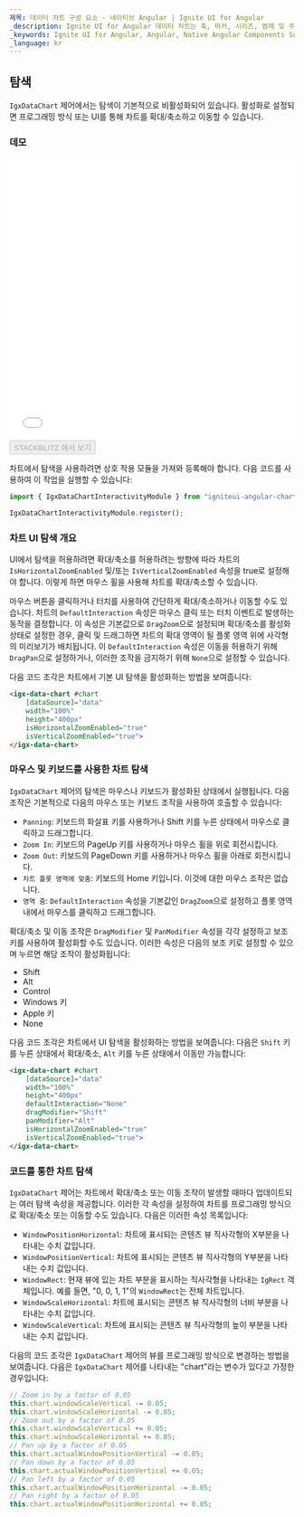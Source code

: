 ```yaml
---
제목: 데이터 차트 구성 요소 - 네이티브 Angular | Ignite UI for Angular
_description: Ignite UI for Angular 데이터 차트는 축, 마커, 시리즈, 범례 및 주석 레이어의 모듈 식 디자인을 제공하는 차트 구성 요소입니다. 이 차트를 사용하면 동일한 차트 영역에 이러한 시각적 요소의 인스턴스를 여러 개 만들어 복합 차트 뷰를 만들 수 있습니다.
_keywords: Ignite UI for Angular, Angular, Native Angular Components Suite, Native Angular Controls, Native Angular Components, Native Angular Components Library, Angular Chart, Angular Chart Control, Angular Chart Example, Angular Chart Component, Angular Data Chart
_language: kr
---
```


## 탐색

`IgxDataChart` 제어에서는 탐색이 기본적으로 비활성화되어 있습니다. 활성화로 설정되면 프로그래밍 방식 또는 UI를 통해 차트를 확대/축소하고 이동할 수 있습니다.

### 데모

<div class="sample-container loading" style="height: 500px">
    <iframe id="data-chart-navigation-iframe" src='{environment:demosBaseUrl}/charts/data-chart-navigation' width="100%" height="100%" seamless frameBorder="0" onload="onXPlatSampleIframeContentLoaded(this);"></iframe>
</div>
<div>
    <button data-localize="stackblitz" disabled class="stackblitz-btn" data-iframe-id="data-chart-navigation-iframe" data-demos-base-url="{environment:demosBaseUrl}">STACKBLITZ 에서 보기
    </button>
</div>

<div class="divider--half"></div>

차트에서 탐색을 사용하려면 상호 작용 모듈을 가져와 등록해야 합니다. 다음 코드를 사용하여 이 작업을 실행할 수 있습니다:

```typescript
import { IgxDataChartInteractivityModule } from "igniteui-angular-charts/ES5/igx-data-chart-interactivity-module";

IgxDataChartInteractivityModule.register();
```

### 차트 UI 탐색 개요

UI에서 탐색을 허용하려면 확대/축소를 허용하려는 방향에 따라 차트의 `IsHorizontalZoomEnabled` 및/또는 `IsVerticalZoomEnabled` 속성을 true로 설정해야 합니다. 이렇게 하면 마우스 휠을 사용해 차트를 확대/축소할 수 있습니다.

마우스 버튼을 클릭하거나 터치를 사용하여 간단하게 확대/축소하거나 이동할 수도 있습니다. 차트의 `DefaultInteraction` 속성은 마우스 클릭 또는 터치 이벤트로 발생하는 동작을 결정합니다. 이 속성은 기본값으로 `DragZoom`으로 설정되며 확대/축소를 활성화 상태로 설정한 경우, 클릭 및 드래그하면 차트의 확대 영역이 될 플롯 영역 위에 사각형의 미리보기가 배치됩니다. 이 `DefaultInteraction` 속성은 이동을 허용하기 위해 `DragPan`으로 설정하거나, 이러한 조작을 금지하기 위해 `None`으로 설정할 수 있습니다.

다음 코드 조각은 차트에서 기본 UI 탐색을 활성화하는 방법을 보여줍니다:

```html
<igx-data-chart #chart
    [dataSource]="data"
    width="100%"
    height="400px"
    isHorizontalZoomEnabled="true"
    isVerticalZoomEnabled="true">
</igx-data-chart>
```

### 마우스 및 키보드를 사용한 차트 탐색

`IgxDataChart` 제어의 탐색은 마우스나 키보드가 활성화된 상태에서 실행됩니다. 다음 조작은 기본적으로 다음의 마우스 또는 키보드 조작을 사용하여 호출할 수 있습니다:

-   `Panning`: 키보드의 화살표 키를 사용하거나 Shift 키를 누른 상태에서 마우스로 클릭하고 드래그합니다.
-   `Zoom In`: 키보드의 PageUp 키를 사용하거나 마우스 휠을 위로 회전시킵니다.
-   `Zoom Out`: 키보드의 PageDown 키를 사용하거나 마우스 휠을 아래로 회전시킵니다.
-   `차트 플롯 영역에 맞춤`: 키보드의 Home 키입니다. 이것에 대한 마우스 조작은 없습니다.
-   `영역 줌`: `DefaultInteraction` 속성을 기본값인 `DragZoom`으로 설정하고 플롯 영역 내에서 마우스를 클릭하고 드래그합니다.

확대/축소 및 이동 조작은 `DragModifier` 및 `PanModifier` 속성을 각각 설정하고 보조 키를 사용하여 활성화할 수도 있습니다. 이러한 속성은 다음의 보조 키로 설정할 수 있으며 누르면 해당 조작이 활성화됩니다:

-   Shift
-   Alt
-   Control
-   Windows 키
-   Apple 키
-   None

다음 코드 조각은 차트에서 UI 탐색을 활성화하는 방법을 보여줍니다: 다음은 `Shift` 키를 누른 상태에서 확대/축소, `Alt` 키를 누른 상태에서 이동만 가능합니다:

```html
<igx-data-chart #chart
    [dataSource]="data"
    width="100%"
    height="400px"
    defaultInteraction="None"
    dragModifier="Shift"
    panModifier="Alt"
    isHorizontalZoomEnabled="true"
    isVerticalZoomEnabled="true">
</igx-data-chart>
```

<!-- ### Chart Navigation with Overview Plus Detail Pane

In the `Ig$DataChart` control, there is an overlaid control that allows navigation. This control supports a preview of most supported series types as well as all navigation methods described above. This overlay is the overview plus detail pane, and it can be enabled by setting the `overviewPlusDetailPaneVisibility` property.

The following is a summary of the operations a user can carry out with the overview plus detail pane:

- `Zoom a chart incrementally`: Use the mouse wheel or the zoom in/out buttons of the overview plus detail pane.
- `Zoom a chart to a specific level`: Use the zoom slider of the overview plus detail pane.
- `Reset a chart to 100% zoom level`: Use the zoom reset button of the overview plus detail pane.
- `Pan chart in all directions`: Click and drag the window rectangle inside of the preview plot area on the overview plus detail pane.
- `Pan to a specific region of the chart`: Clicking outside of the window rectangle inside of the preview area will move the window rectangle to that area.
- `Change mouse drag interaction in the chart`: Use the cursor button on the overview plus detail pane. This will switch between panning and drag zooming with the mouse.

The following code snippet demonstrates how to enable the overview plus detail pane:

```html
// TODO
```

```tsx
<IgrDataChart dataSource={this.data}
    width="100%"
    height="400px"
    overviewPlusDetailPaneVisibility="Visible">
</IgrDataChart>
``` -->

### 코드를 통한 차트 탐색

`IgxDataChart` 제어는 차트에서 확대/축소 또는 이동 조작이 발생할 때마다 업데이트되는 여러 탐색 속성을 제공합니다. 이러한 각 속성을 설정하여 차트를 프로그래밍 방식으로 확대/축소 또는 이동할 수도 있습니다. 다음은 이러한 속성 목록입니다:

-   `WindowPositionHorizontal`: 차트에 표시되는 콘텐츠 뷰 직사각형의 X부분을 나타내는 수치 값입니다.
-   `WindowPositionVertical`: 차트에 표시되는 콘텐츠 뷰 직사각형의 Y부분을 나타내는 수치 값입니다.
-   `WindowRect`: 현재 뷰에 있는 차트 부분을 표시하는 직사각형을 나타내는 `IgRect` 객체입니다. 예를 들면, "0, 0, 1, 1"의 `WindowRect`는 전체 차트입니다.
-   `WindowScaleHorizontal`: 차트에 표시되는 콘텐츠 뷰 직사각형의 너비 부분을 나타내는 수치 값입니다.
-   `WindowScaleVertical`: 차트에 표시되는 콘텐츠 뷰 직사각형의 높이 부분을 나타내는 수치 값입니다.

다음의 코드 조각은 `IgxDataChart` 제어의 뷰를 프로그래밍 방식으로 변경하는 방법을 보여줍니다. 다음은 `IgxDataChart` 제어를 나타내는 "chart"라는 변수가 있다고 가정한 경우입니다:

```typescript
// Zoom in by a factor of 0.05
this.chart.windowScaleVertical -= 0.05;
this.chart.windowScaleHorizontal -= 0.05;
// Zoom out by a factor of 0.05
this.chart.windowScaleVertical += 0.05;
this.chart.windowScaleHorizontal += 0.05;
// Pan up by a factor of 0.05
this.chart.actualWindowPositionVertical -= 0.05;
// Pan down by a factor of 0.05
this.chart.actualWindowPositionVertical += 0.05;
// Pan left by a factor of 0.05
this.chart.actualWindowPositionHorizontal -= 0.05;
// Pan right by a factor of 0.05
this.chart.actualWindowPositionHorizontal += 0.05;
```
